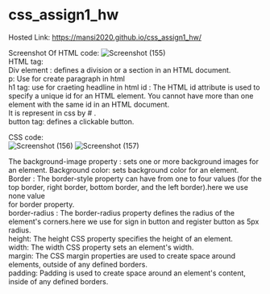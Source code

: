 # css_assign1_hw
Hosted Link: https://mansi2020.github.io/css_assign1_hw/   

Screenshot Of HTML code:
![Screenshot (155)](https://github.com/mansi2020/css_assign1_hw/assets/57188328/7cc2f17d-d856-4e74-b1b0-841b52c08e51)  
HTML tag:  
Div element : defines a division or a section in an HTML document.  
p: Use for create paragraph in html  
h1 tag: use for craeting headline in html
id : The HTML id attribute is used to specify a unique id for an HTML element. You cannot have more than one element with the same id in an HTML document.  
It is represent in css by # .  
button tag: defines a clickable button.   

CSS code:  
![Screenshot (156)](https://github.com/mansi2020/css_assign1_hw/assets/57188328/4cb5db71-bac3-44ec-9a00-1b8c9b1b5d3f)
![Screenshot (157)](https://github.com/mansi2020/css_assign1_hw/assets/57188328/97ece42f-1b88-48b9-9e99-fb7a7b0c45f8)  

The background-image property : sets one or more background images for an element.
Background color: sets background color for an element.  
Border : The border-style property can have from one to four values (for the top border, right border, bottom border, and the left border).here we use none value  
for border property.  
border-radius : The border-radius property defines the radius of the element's corners.here we use for sign in button and register button as 5px radius.  
height:  The height CSS property specifies the height of an element.  
width: The width CSS property sets an element's width.  
margin:  The CSS margin properties are used to create space around elements, outside of any defined borders.  
padding:  Padding is used to create space around an element's content, inside of any defined borders.  




